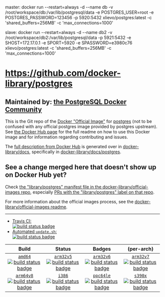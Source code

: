 master: docker run --restart=always -d --name db -v /root/workspace/db:/var/lib/postgresql/data -e POSTGRES_USER=root -e POSTGRES_PASSWORD=123456 -p 5920:5432 xlievo/postgres:latest -c 'shared_buffers=256MB' -c 'max_connections=1000'

slave: docker run --restart=always -d --name db2 -v /root/workspace/db2:/var/lib/postgresql/data -p 5921:5432 -e SHOST=172.17.0.1 -e SPORT=5920 -e SPASSWORD=e3980c76 xlievo/postgres:latest -c 'shared_buffers=256MB' -c 'max_connections=1000'

# https://github.com/docker-library/postgres

## Maintained by: [the PostgreSQL Docker Community](https://github.com/docker-library/postgres)

This is the Git repo of the [Docker "Official Image"](https://docs.docker.com/docker-hub/official_repos/) for [postgres](https://hub.docker.com/_/postgres/) (not to be confused with any official postgres image provided by postgres upstream). See [the Docker Hub page](https://hub.docker.com/_/postgres/) for the full readme on how to use this Docker image and for information regarding contributing and issues.

The [full description from Docker Hub](https://hub.docker.com/_/postgres/) is generated over in [docker-library/docs](https://github.com/docker-library/docs), specifically in [docker-library/docs/postgres](https://github.com/docker-library/docs/tree/master/postgres).

## See a change merged here that doesn't show up on Docker Hub yet?

Check [the "library/postgres" manifest file in the docker-library/official-images repo](https://github.com/docker-library/official-images/blob/master/library/postgres), especially [PRs with the "library/postgres" label on that repo](https://github.com/docker-library/official-images/labels/library%2Fpostgres).

For more information about the official images process, see the [docker-library/official-images readme](https://github.com/docker-library/official-images/blob/master/README.md).

---

-	[Travis CI:  
	![build status badge](https://img.shields.io/travis/docker-library/postgres/master.svg)](https://travis-ci.org/docker-library/postgres/branches)
-	[Automated `update.sh`:  
	![build status badge](https://doi-janky.infosiftr.net/job/update.sh/job/postgres/badge/icon)](https://doi-janky.infosiftr.net/job/update.sh/job/postgres)

| Build | Status | Badges | (per-arch) |
|:-:|:-:|:-:|:-:|
| [`amd64`<br />![build status badge](https://doi-janky.infosiftr.net/job/multiarch/job/amd64/job/postgres/badge/icon)](https://doi-janky.infosiftr.net/job/multiarch/job/amd64/job/postgres) | [`arm32v5`<br />![build status badge](https://doi-janky.infosiftr.net/job/multiarch/job/arm32v5/job/postgres/badge/icon)](https://doi-janky.infosiftr.net/job/multiarch/job/arm32v5/job/postgres) | [`arm32v6`<br />![build status badge](https://doi-janky.infosiftr.net/job/multiarch/job/arm32v6/job/postgres/badge/icon)](https://doi-janky.infosiftr.net/job/multiarch/job/arm32v6/job/postgres) | [`arm32v7`<br />![build status badge](https://doi-janky.infosiftr.net/job/multiarch/job/arm32v7/job/postgres/badge/icon)](https://doi-janky.infosiftr.net/job/multiarch/job/arm32v7/job/postgres) |
| [`arm64v8`<br />![build status badge](https://doi-janky.infosiftr.net/job/multiarch/job/arm64v8/job/postgres/badge/icon)](https://doi-janky.infosiftr.net/job/multiarch/job/arm64v8/job/postgres) | [`i386`<br />![build status badge](https://doi-janky.infosiftr.net/job/multiarch/job/i386/job/postgres/badge/icon)](https://doi-janky.infosiftr.net/job/multiarch/job/i386/job/postgres) | [`ppc64le`<br />![build status badge](https://doi-janky.infosiftr.net/job/multiarch/job/ppc64le/job/postgres/badge/icon)](https://doi-janky.infosiftr.net/job/multiarch/job/ppc64le/job/postgres) | [`s390x`<br />![build status badge](https://doi-janky.infosiftr.net/job/multiarch/job/s390x/job/postgres/badge/icon)](https://doi-janky.infosiftr.net/job/multiarch/job/s390x/job/postgres) |

<!-- THIS FILE IS GENERATED BY https://github.com/docker-library/docs/blob/master/generate-repo-stub-readme.sh -->
